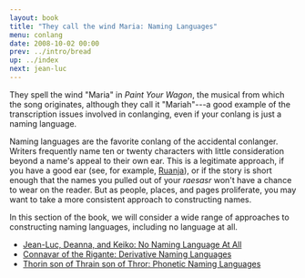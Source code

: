 ```yaml
---
layout: book
title: "They call the wind Maria: Naming Languages"
menu: conlang
date: 2008-10-02 00:00
prev: ../intro/bread
up: ../index
next: jean-luc
---
```

They spell the wind "Maria" in *Paint Your Wagon*, the musical from which the song originates, although they call it "Mariah"---a good example of the transcription issues involved in conlanging, even if your conlang is just a naming language.  

Naming languages are the favorite conlang of the accidental conlanger.  Writers frequently name ten or twenty characters with little consideration beyond a name's appeal to their own ear.  This is a legitimate approach, if you have a good ear (see, for example, [Ruanja](/node/486)), or if the story is short enough that the names you pulled out of your *raesasr* won't have a chance to wear on the reader.  But as people, places, and pages proliferate, you may want to take a more consistent approach to constructing names.

In this section of the book, we will consider a wide range of approaches to constructing naming languages, including no language at all.

* [Jean-Luc, Deanna, and Keiko: No Naming Language At All](jean-luc.html)
* [Connavar of the Rigante: Derivative Naming Languages](connavar.html)
* [Thorin son of Thrain son of Thror: Phonetic Naming Languages](thorin.html)